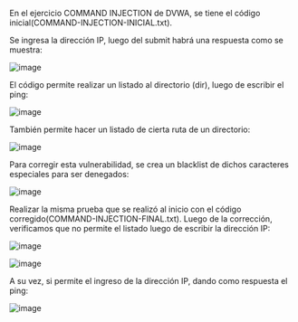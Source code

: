 En el ejercicio COMMAND INJECTION de DVWA, se tiene el código inicial(COMMAND-INJECTION-INICIAL.txt).


Se ingresa la dirección IP, luego del submit habrá una respuesta como se muestra: 


![image](https://user-images.githubusercontent.com/46895869/51512162-a16b1d00-1dd2-11e9-8eeb-725d8dcc9ee6.png)


El código permite realizar un listado al directorio (dir), luego de escribir el ping:


![image](https://user-images.githubusercontent.com/46895869/51512188-c8295380-1dd2-11e9-8ecc-4fc04e387094.png)


También permite hacer un listado de cierta ruta de un directorio:


![image](https://user-images.githubusercontent.com/46895869/51512223-f5760180-1dd2-11e9-9932-4b7c179a8dce.png)


Para corregir esta vulnerabilidad, se crea un blacklist de dichos caracteres especiales para ser denegados:


![image](https://user-images.githubusercontent.com/46895869/51512253-1c343800-1dd3-11e9-9b92-79370e5d6978.png)


Realizar la misma prueba que se realizó al inicio con el código corregido(COMMAND-INJECTION-FINAL.txt).
Luego de la corrección, verificamos que no permite el listado luego de escribir la dirección IP:


![image](https://user-images.githubusercontent.com/46895869/51512278-3ff77e00-1dd3-11e9-9b28-84e605d35dff.png)


![image](https://user-images.githubusercontent.com/46895869/51512307-5b628900-1dd3-11e9-873d-bb3c65c09cb6.png)


A su vez, si permite el ingreso de la dirección IP, dando como respuesta el ping:


![image](https://user-images.githubusercontent.com/46895869/51512347-851bb000-1dd3-11e9-966b-2d2cc9bb1e17.png)




